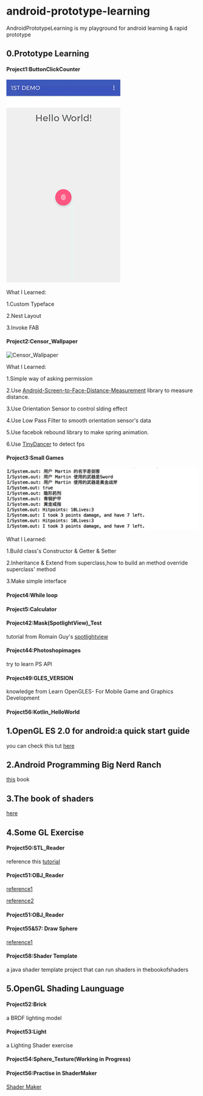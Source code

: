 # android-prototype-learning
AndroidPrototypeLearning is my playground for android learning &amp; rapid prototype

## 0.Prototype Learning

#### Project1:ButtonClickCounter

![Buttonclickcounter](https://github.com/MartinRGB/android-prototype-learning/blob/master/gifs/1.gif?raw=true)

What I Learned:

1.Custom Typeface

2.Nest Layout

3.Invoke FAB

#### Project2:Censor_Wallpaper

![Censor_Wallpaper](https://github.com/MartinRGB/android-prototype-learning/blob/master/gifs/2.gif?raw=true)

What I Learned:

1.Simple way of asking permission

2.Use [Android-Screen-to-Face-Distance-Measurement](https://github.com/philiiiiiipp/Android-Screen-to-Face-Distance-Measurement) library to measure distance.

3.Use Orientation Sensor to control slding effect

4.Use Low Pass Filter to smooth orientation sensor's data

5.Use facebok rebound library to make spring animation.

6.Use [TinyDancer](https://github.com/friendlyrobotnyc/TinyDancer) to detect fps

#### Project3:Small Games

![](https://github.com/MartinRGB/android-prototype-learning/blob/master/gifs/3.png?raw=true)

What I Learned:

1.Build class's Constructor & Getter & Setter

2.Inheritance & Extend from superclass,how to build an method override superclass' method

3.Make simple interface

#### Project4:While loop

#### Project5:Calculator

#### Project42:Mask(SpotlightView)_Test

tutorial from Romain Guy's [spotlightview](https://www.youtube.com/watch?v=DUvVNC-gR08)

#### Project44:Photoshopimages

try to learn PS API

#### Project49:GLES_VERSION

knowledge from Learn OpenGLES- For Mobile Game and Graphics Development

#### Project56:Kotlin_HelloWorld

## 1.OpenGL ES 2.0 for android:a quick start guide

you can check this tut [here](http://www.learnopengles.com/tag/opengl-es-2-for-android-a-quick-start-guide/)

## 2.Android Programming Big Nerd Ranch

[this](https://www.bignerdranch.com/books/android-programming/) book

## 3.The book of shaders

[here](https://thebookofshaders.com/)

## 4.Some GL Exercise

#### Project50:STL_Reader

reference this [tutorial](http://blog.csdn.net/huachao1001/article/details/52054334)

#### Project51:OBJ_Reader

[reference1](http://blog.csdn.net/hb707934728/article/details/52489448)

[reference2](http://blog.csdn.net/hb707934728/article/details/52514485)

#### Project51:OBJ_Reader

#### Project55&57: Draw Sphere

[reference1](http://blog.csdn.net/yarkey09/article/details/36627693)


#### Project58:Shader Template

a java shader template project that can run shaders in thebookofshaders

## 5.OpenGL Shading Launguage

#### Project52:Brick

a BRDF lighting model

#### Project53:Light

a Lighting Shader exercise

#### Project54:Sphere_Texture(Working in Progress)

#### Project56:Practise in ShaderMaker

[Shader Maker](http://cg.in.tu-clausthal.de/teaching/shader_maker/)
